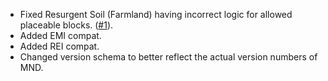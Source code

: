 - Fixed Resurgent Soil (Farmland) having incorrect logic for allowed placeable blocks. ([#1](https://github.com/MerchantPug/MyNethersDelightRefabricated/issues/1)).
- Added EMI compat.
- Added REI compat.
- Changed version schema to better reflect the actual version numbers of MND.